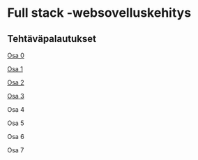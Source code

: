 # Full stack -websovelluskehitys

## Tehtäväpalautukset
[Osa 0](https://github.com/viltas/fullstack-course/tree/master/osa0)

[Osa 1](https://github.com/viltas/fullstack-course/tree/master/osa1)

[Osa 2](https://github.com/viltas/fullstack-course/tree/master/osa2)

[Osa 3](https://github.com/viltas/fullstack-osa3/)

Osa 4

Osa 5

Osa 6

Osa 7

